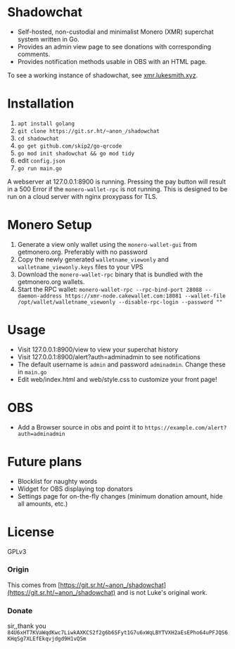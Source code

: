 # Shadowchat
- Self-hosted, non-custodial and minimalist Monero (XMR) superchat system written in Go.
- Provides an admin view page to see donations with corresponding comments.
- Provides notification methods usable in OBS with an HTML page.

To see a working instance of shadowchat, see [xmr.lukesmith.xyz](https://xmr.lukesmith.xyz).

# Installation
1. ```apt install golang```
2. ```git clone https://git.sr.ht/~anon_/shadowchat```
4. ```cd shadowchat```
2. ```go get github.com/skip2/go-qrcode```
5. ```go mod init shadowchat && go mod tidy```
6. edit ```config.json```
7. ```go run main.go```

A webserver at 127.0.0.1:8900 is running. Pressing the pay button will result in a 500 Error if the `monero-wallet-rpc` is not running.
This is designed to be run on a cloud server with nginx proxypass for TLS.

# Monero Setup
1. Generate a view only wallet using the `monero-wallet-gui` from getmonero.org. Preferably with no password
2. Copy the newly generated `walletname_viewonly` and `walletname_viewonly.keys` files to your VPS
3. Download the `monero-wallet-rpc` binary that is bundled with the getmonero.org wallets.
4. Start the RPC wallet: `monero-wallet-rpc --rpc-bind-port 28088 --daemon-address https://xmr-node.cakewallet.com:18081 --wallet-file /opt/wallet/walletname_viewonly --disable-rpc-login --password ""`

# Usage
- Visit 127.0.0.1:8900/view to view your superchat history
- Visit 127.0.0.1:8900/alert?auth=adminadmin to see notifications
- The default username is `admin` and password `adminadmin`. Change these in `main.go`
- Edit web/index.html and web/style.css to customize your front page!

# OBS
- Add a Browser source in obs and point it to `https://example.com/alert?auth=adminadmin`
# Future plans
- Blocklist for naughty words
- Widget for OBS displaying top donators
- Settings page for on-the-fly changes (minimum donation amount, hide all amounts, etc.)

# License
GPLv3

### Origin
This comes from [https://git.sr.ht/~anon_/shadowchat](https://git.sr.ht/~anon_/shadowchat) and is not Luke's original work.

### Donate
sir,,thank you
`84U6xHT7KVaWqdKwc7LiwkAXKCS2f2g6b6SFyt1G7u6xWqLBYTVXH2aEsEPho64uPFJQS6KHqSg7XLEfEkqvjdgd9H1vQSm`

